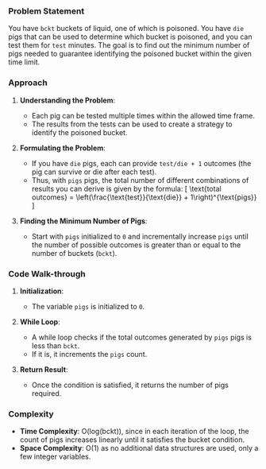 ### Problem Statement
You have `bckt` buckets of liquid, one of which is poisoned. You have `die` pigs that can be used to determine which bucket is poisoned, and you can test them for `test` minutes. The goal is to find out the minimum number of pigs needed to guarantee identifying the poisoned bucket within the given time limit.

### Approach
1. **Understanding the Problem**:
   - Each pig can be tested multiple times within the allowed time frame.
   - The results from the tests can be used to create a strategy to identify the poisoned bucket.

2. **Formulating the Problem**:
   - If you have `die` pigs, each can provide `test/die + 1` outcomes (the pig can survive or die after each test).
   - Thus, with `pigs` pigs, the total number of different combinations of results you can derive is given by the formula:
     \[
     \text{total outcomes} = \left(\frac{\text{test}}{\text{die}} + 1\right)^{\text{pigs}}
     \]

3. **Finding the Minimum Number of Pigs**:
   - Start with `pigs` initialized to `0` and incrementally increase `pigs` until the number of possible outcomes is greater than or equal to the number of buckets (`bckt`).

### Code Walk-through
1. **Initialization**:
   - The variable `pigs` is initialized to `0`.

2. **While Loop**:
   - A while loop checks if the total outcomes generated by `pigs` pigs is less than `bckt`.
   - If it is, it increments the `pigs` count.

3. **Return Result**:
   - Once the condition is satisfied, it returns the number of pigs required.

### Complexity
- **Time Complexity**: O(log(bckt)), since in each iteration of the loop, the count of pigs increases linearly until it satisfies the bucket condition.
- **Space Complexity**: O(1) as no additional data structures are used, only a few integer variables.
